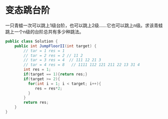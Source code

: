 # 变态跳台阶

一只青蛙一次可以跳上1级台阶，也可以跳上2级……它也可以跳上n级。求该青蛙跳上一个n级的台阶总共有多少种跳法。

```java
public class Solution {
    public int JumpFloorII(int target) {
        // tar = 1 res = 1
        // tar = 2 res = 2 // 11 2
        // tar = 3 res = 4  // 111 12 21 3
        // tar = 4 res = 8   // 1111 112 121 211 22 13 31 4
        int res = 1;
        if(target == 1){return res;}
        if(target >= 2){
          for(int i = 1; i < target; i++){
             res = res*2;
          }            
        }
        return res;
    }
}
```

